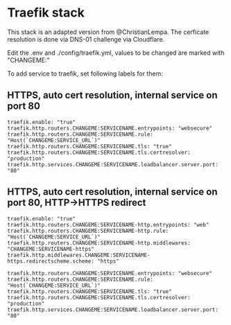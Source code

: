 # Traefik stack

This stack is an adapted version from @ChristianLempa. The cerficate resolution is done via DNS-01 challenge via
Cloudflare.

Edit the .env and ./config/traefik.yml, values to be changed are marked with "CHANGEME:"

To add service to traefik, set following labels for them:

## HTTPS, auto cert resolution, internal service on port 80
```
traefik.enable: "true"
traefik.http.routers.CHANGEME:SERVICENAME.entrypoints: "websecure"
traefik.http.routers.CHANGEME:SERVICENAME.rule: "Host(`CHANGEME:SERVICE_URL`)"
traefik.http.routers.CHANGEME:SERVICENAME.tls: "true"
traefik.http.routers.CHANGEME:SERVICENAME.tls.certresolver: "production"
traefik.http.services.CHANGEME:SERVICENAME.loadbalancer.server.port: "80"
```

## HTTPS, auto cert resolution, internal service on port 80, HTTP->HTTPS redirect
```
traefik.enable: "true"
traefik.http.routers.CHANGEME:SERVICENAME-http.entrypoints: "web"
traefik.http.routers.CHANGEME:SERVICENAME-http.rule: "Host(`CHANGEME:SERVICE_URL`)"
traefik.http.routers.CHANGEME:SERVICENAME-http.middlewares: "CHANGEME:SERVICENAME-https"
traefik.http.middlewares.CHANGEME:SERVICENAME-https.redirectscheme.scheme: "https"

traefik.http.routers.CHANGEME:SERVICENAME.entrypoints: "websecure"
traefik.http.routers.CHANGEME:SERVICENAME.rule: "Host(`CHANGEME:SERVICE_URL`)"
traefik.http.routers.CHANGEME:SERVICENAME.tls: "true"
traefik.http.routers.CHANGEME:SERVICENAME.tls.certresolver: "production"
traefik.http.services.CHANGEME:SERVICENAME.loadbalancer.server.port: "80"
```



